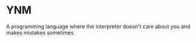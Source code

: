 # YNM
A programming language where the interpreter doesn't care about you and makes mistakes sometimes
